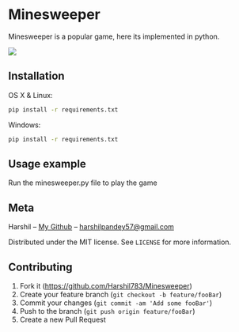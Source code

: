 # Minesweeper

Minesweeper is a popular game, here its implemented in python.

![](https://github.com/Harshil783/Minesweepers/screenshot.png)

## Installation

OS X & Linux:

```bash
pip install -r requirements.txt
```

Windows:

```cmd
pip install -r requirements.txt
```

## Usage example

Run the minesweeper.py file to play the game
## Meta

Harshil – [My Github](https://github.com/Harshil783/) – harshilpandey57@gmail.com

Distributed under the MIT license. See ``LICENSE`` for more information.

## Contributing

1. Fork it (<https://github.com/Harshil783/Minesweeper>)
2. Create your feature branch (`git checkout -b feature/fooBar`)
3. Commit your changes (`git commit -am 'Add some fooBar'`)
4. Push to the branch (`git push origin feature/fooBar`)
5. Create a new Pull Request
